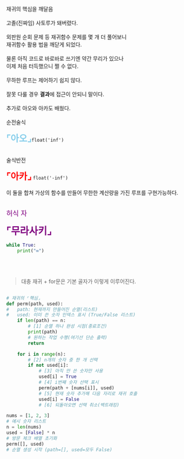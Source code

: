 재귀의 핵심을 깨달음<br><br>
고졸(진짜임) 사토루가 돼버렸다.<br><br>
외판원 순회 문제 등 재귀함수 문제를 몇 개 더 풀어보니<br>
재귀함수 활용 법을 깨닫게 되었다.<br><br>
물론 아직 코드로 바로바로 쓰기엔 약간 무리가 있으나<br>
이제 처음 터득했으니 쩔 수 없다.<br><br>
무하한 루프는 제어하기 쉽지 않다.<br><br>
잘못 다룰 경우 **결과**에 접근이 안되니 말이다.<br><br>
추가로 아오와 아카도 배웠다.<br><br>
순전술식

 <span style="font-size:24px; color:skyblue">**⌜아오⌟**</span>`float('inf')`<br><br>


술식반전

<span style="font-size:24px; color:red">**⌜아카⌟**</span> `float('-inf')`<br><br>
이 둘을 합쳐 가상의 함수를 만들어 무한한 계산량을 가진 루프를 구현가능하다.<br><br>

<span style="font-size:18px; color:purple">허식 자 

 <span style="font-size:26px; color:purple">**⌜무라사키⌟**
</span>
</span>

```py
while True:
    print("∞")
```
<br><br>
> 대충 재귀 + for문은 기본 골자가 이렇게 이루어진다.

```py

# 재귀의 ⌜핵심⌟
def perm(path, used):
#   path: 현재까지 만들어진 순열(리스트)
#   used: 이미 쓴 숫자 인덱스 표시 (True/False 리스트)
    if len(path) == n:                    
        # [1] 순열 하나 완성 시점(종료조건)
        print(path)                       
        # 원하는 작업 수행(여기선 단순 출력)
        return

    for i in range(n):                    
        # [2] n개의 숫자 중 한 개 선택
        if not used[i]:                   
            # [3] 아직 안 쓴 숫자만 사용
            used[i] = True                
            # [4] i번째 숫자 선택 표시
            perm(path + [nums[i]], used)  
            # [5] 현재 숫자 추가해 다음 자리로 재귀 호출
            used[i] = False               
            # [6] 되돌아오면 선택 취소(백트래킹)

nums = [1, 2, 3]     
# 예시 숫자 리스트
n = len(nums)
used = [False] * n   
# 방문 체크 배열 초기화
perm([], used)       
# 순열 생성 시작 (path=[], used=모두 False)
```
